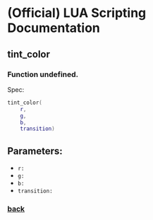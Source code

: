 
# (Official) LUA Scripting Documentation

## tint_color

### Function undefined.

Spec:
```lua
tint_color(
	r,
	g,
	b,
	transition)
```
## Parameters:
- `r:` 
- `g:` 
- `b:` 
- `transition:` 

### [back](../other)
